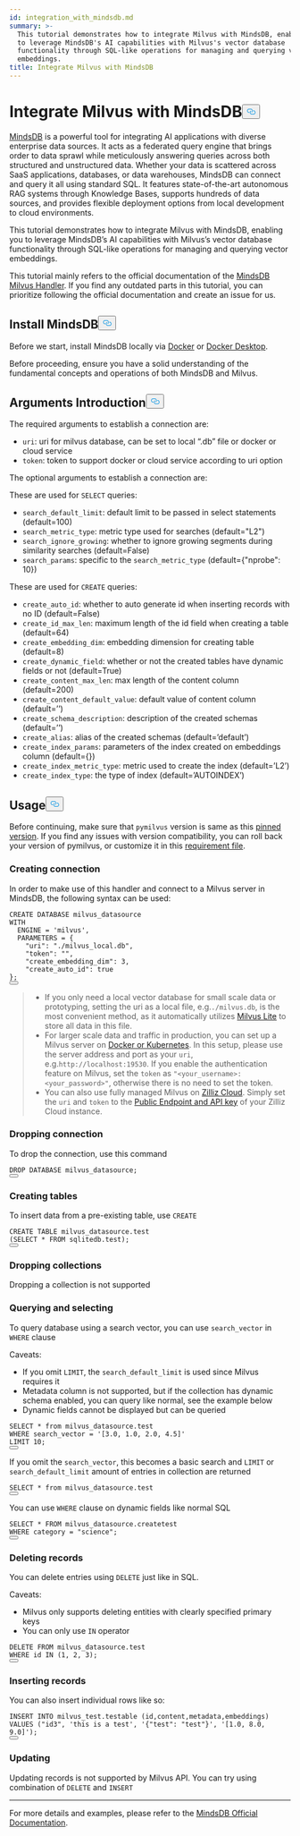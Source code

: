 ```yaml
---
id: integration_with_mindsdb.md
summary: >-
  This tutorial demonstrates how to integrate Milvus with MindsDB, enabling you
  to leverage MindsDB's AI capabilities with Milvus's vector database
  functionality through SQL-like operations for managing and querying vector
  embeddings.
title: Integrate Milvus with MindsDB
---
```

<h1 id="Integrate-Milvus-with-MindsDB" class="common-anchor-header">Integrate Milvus with MindsDB<button data-href="#Integrate-Milvus-with-MindsDB" class="anchor-icon" translate="no">
      <svg translate="no"
        aria-hidden="true"
        focusable="false"
        height="20"
        version="1.1"
        viewBox="0 0 16 16"
        width="16"
      >
        <path
          fill="#0092E4"
          fill-rule="evenodd"
          d="M4 9h1v1H4c-1.5 0-3-1.69-3-3.5S2.55 3 4 3h4c1.45 0 3 1.69 3 3.5 0 1.41-.91 2.72-2 3.25V8.59c.58-.45 1-1.27 1-2.09C10 5.22 8.98 4 8 4H4c-.98 0-2 1.22-2 2.5S3 9 4 9zm9-3h-1v1h1c1 0 2 1.22 2 2.5S13.98 12 13 12H9c-.98 0-2-1.22-2-2.5 0-.83.42-1.64 1-2.09V6.25c-1.09.53-2 1.84-2 3.25C6 11.31 7.55 13 9 13h4c1.45 0 3-1.69 3-3.5S14.5 6 13 6z"
        ></path>
      </svg>
    </button></h1><p><a href="https://docs.mindsdb.com/what-is-mindsdb">MindsDB</a> is a powerful tool for integrating AI applications with diverse enterprise data sources. It acts as a federated query engine that brings order to data sprawl while meticulously answering queries across both structured and unstructured data. Whether your data is scattered across SaaS applications, databases, or data warehouses, MindsDB can connect and query it all using standard SQL. It features state-of-the-art autonomous RAG systems through Knowledge Bases, supports hundreds of data sources, and provides flexible deployment options from local development to cloud environments.</p>
<p>This tutorial demonstrates how to integrate Milvus with MindsDB, enabling you to leverage MindsDB’s AI capabilities with Milvus’s vector database functionality through SQL-like operations for managing and querying vector embeddings.</p>
<div class="alert note">
<p>This tutorial mainly refers to the official documentation of the <a href="https://github.com/mindsdb/mindsdb/tree/main/mindsdb/integrations/handlers/milvus_handler">MindsDB Milvus Handler</a>. If you find any outdated parts in this tutorial, you can prioritize following the official documentation and create an issue for us.</p>
</div>
<h2 id="Install-MindsDB" class="common-anchor-header">Install MindsDB<button data-href="#Install-MindsDB" class="anchor-icon" translate="no">
      <svg translate="no"
        aria-hidden="true"
        focusable="false"
        height="20"
        version="1.1"
        viewBox="0 0 16 16"
        width="16"
      >
        <path
          fill="#0092E4"
          fill-rule="evenodd"
          d="M4 9h1v1H4c-1.5 0-3-1.69-3-3.5S2.55 3 4 3h4c1.45 0 3 1.69 3 3.5 0 1.41-.91 2.72-2 3.25V8.59c.58-.45 1-1.27 1-2.09C10 5.22 8.98 4 8 4H4c-.98 0-2 1.22-2 2.5S3 9 4 9zm9-3h-1v1h1c1 0 2 1.22 2 2.5S13.98 12 13 12H9c-.98 0-2-1.22-2-2.5 0-.83.42-1.64 1-2.09V6.25c-1.09.53-2 1.84-2 3.25C6 11.31 7.55 13 9 13h4c1.45 0 3-1.69 3-3.5S14.5 6 13 6z"
        ></path>
      </svg>
    </button></h2><p>Before we start, install MindsDB locally via <a href="https://docs.mindsdb.com/setup/self-hosted/docker">Docker</a> or <a href="https://docs.mindsdb.com/setup/self-hosted/docker-desktop">Docker Desktop</a>.</p>
<p>Before proceeding, ensure you have a solid understanding of the fundamental concepts and operations of both MindsDB and Milvus.</p>
<h2 id="Arguments-Introduction" class="common-anchor-header">Arguments Introduction<button data-href="#Arguments-Introduction" class="anchor-icon" translate="no">
      <svg translate="no"
        aria-hidden="true"
        focusable="false"
        height="20"
        version="1.1"
        viewBox="0 0 16 16"
        width="16"
      >
        <path
          fill="#0092E4"
          fill-rule="evenodd"
          d="M4 9h1v1H4c-1.5 0-3-1.69-3-3.5S2.55 3 4 3h4c1.45 0 3 1.69 3 3.5 0 1.41-.91 2.72-2 3.25V8.59c.58-.45 1-1.27 1-2.09C10 5.22 8.98 4 8 4H4c-.98 0-2 1.22-2 2.5S3 9 4 9zm9-3h-1v1h1c1 0 2 1.22 2 2.5S13.98 12 13 12H9c-.98 0-2-1.22-2-2.5 0-.83.42-1.64 1-2.09V6.25c-1.09.53-2 1.84-2 3.25C6 11.31 7.55 13 9 13h4c1.45 0 3-1.69 3-3.5S14.5 6 13 6z"
        ></path>
      </svg>
    </button></h2><p>The required arguments to establish a connection are:</p>
<ul>
<li><code translate="no">uri</code>: uri for milvus database, can be set to local “.db” file or docker or cloud service</li>
<li><code translate="no">token</code>: token to support docker or cloud service according to uri option</li>
</ul>
<p>The optional arguments to establish a connection are:</p>
<p>These are used for <code translate="no">SELECT</code> queries:</p>
<ul>
<li><code translate="no">search_default_limit</code>: default limit to be passed in select statements (default=100)</li>
<li><code translate="no">search_metric_type</code>: metric type used for searches (default="L2")</li>
<li><code translate="no">search_ignore_growing</code>: whether to ignore growing segments during similarity searches (default=False)</li>
<li><code translate="no">search_params</code>: specific to the <code translate="no">search_metric_type</code> (default={"nprobe": 10})</li>
</ul>
<p>These are used for <code translate="no">CREATE</code> queries:</p>
<ul>
<li><code translate="no">create_auto_id</code>: whether to auto generate id when inserting records with no ID (default=False)</li>
<li><code translate="no">create_id_max_len</code>: maximum length of the id field when creating a table (default=64)</li>
<li><code translate="no">create_embedding_dim</code>: embedding dimension for creating table (default=8)</li>
<li><code translate="no">create_dynamic_field</code>: whether or not the created tables have dynamic fields or not (default=True)</li>
<li><code translate="no">create_content_max_len</code>: max length of the content column (default=200)</li>
<li><code translate="no">create_content_default_value</code>: default value of content column (default=’’)</li>
<li><code translate="no">create_schema_description</code>: description of the created schemas (default=’’)</li>
<li><code translate="no">create_alias</code>: alias of the created schemas (default=’default’)</li>
<li><code translate="no">create_index_params</code>: parameters of the index created on embeddings column (default={})</li>
<li><code translate="no">create_index_metric_type</code>: metric used to create the index (default=’L2’)</li>
<li><code translate="no">create_index_type</code>: the type of index (default=’AUTOINDEX’)</li>
</ul>
<h2 id="Usage" class="common-anchor-header">Usage<button data-href="#Usage" class="anchor-icon" translate="no">
      <svg translate="no"
        aria-hidden="true"
        focusable="false"
        height="20"
        version="1.1"
        viewBox="0 0 16 16"
        width="16"
      >
        <path
          fill="#0092E4"
          fill-rule="evenodd"
          d="M4 9h1v1H4c-1.5 0-3-1.69-3-3.5S2.55 3 4 3h4c1.45 0 3 1.69 3 3.5 0 1.41-.91 2.72-2 3.25V8.59c.58-.45 1-1.27 1-2.09C10 5.22 8.98 4 8 4H4c-.98 0-2 1.22-2 2.5S3 9 4 9zm9-3h-1v1h1c1 0 2 1.22 2 2.5S13.98 12 13 12H9c-.98 0-2-1.22-2-2.5 0-.83.42-1.64 1-2.09V6.25c-1.09.53-2 1.84-2 3.25C6 11.31 7.55 13 9 13h4c1.45 0 3-1.69 3-3.5S14.5 6 13 6z"
        ></path>
      </svg>
    </button></h2><p>Before continuing, make sure that <code translate="no">pymilvus</code> version is same as this <a href="https://github.com/mindsdb/mindsdb/blob/main/mindsdb/integrations/handlers/milvus_handler/requirements.txt">pinned version</a>. If you find any issues with version compatibility, you can roll back your version of pymilvus, or customize it in this <a href="https://github.com/mindsdb/mindsdb/tree/main/mindsdb/integrations/handlers/milvus_handler">requirement file</a>.</p>
<h3 id="Creating-connection" class="common-anchor-header">Creating connection</h3><p>In order to make use of this handler and connect to a Milvus server in MindsDB, the following syntax can be used:</p>
<pre><code translate="no" class="language-sql"><span class="hljs-keyword">CREATE</span> DATABASE milvus_datasource
<span class="hljs-keyword">WITH</span>
  ENGINE <span class="hljs-operator">=</span> <span class="hljs-string">&#x27;milvus&#x27;</span>,
  PARAMETERS <span class="hljs-operator">=</span> {
    &quot;uri&quot;: &quot;./milvus_local.db&quot;,
    &quot;token&quot;: &quot;&quot;,
    &quot;create_embedding_dim&quot;: <span class="hljs-number">3</span>,
    &quot;create_auto_id&quot;: <span class="hljs-literal">true</span>
};
<button class="copy-code-btn"></button></code></pre>
<blockquote>
<ul>
<li>If you only need a local vector database for small scale data or prototyping, setting the uri as a local file, e.g.<code translate="no">./milvus.db</code>, is the most convenient method, as it automatically utilizes <a href="https://milvus.io/docs/milvus_lite.md">Milvus Lite</a> to store all data in this file.</li>
<li>For larger scale data and traffic in production, you can set up a Milvus server on <a href="https://milvus.io/docs/install-overview.md">Docker or Kubernetes</a>. In this setup, please use the server address and port as your <code translate="no">uri</code>, e.g.<code translate="no">http://localhost:19530</code>. If you enable the authentication feature on Milvus, set the <code translate="no">token</code> as <code translate="no">&quot;&lt;your_username&gt;:&lt;your_password&gt;&quot;</code>, otherwise there is no need to set the token.</li>
<li>You can also use fully managed Milvus on <a href="https://zilliz.com/cloud">Zilliz Cloud</a>. Simply set the <code translate="no">uri</code> and <code translate="no">token</code> to the <a href="https://docs.zilliz.com/docs/on-zilliz-cloud-console#cluster-details">Public Endpoint and API key</a> of your Zilliz Cloud instance.</li>
</ul>
</blockquote>
<h3 id="Dropping-connection" class="common-anchor-header">Dropping connection</h3><p>To drop the connection, use this command</p>
<pre><code translate="no" class="language-sql"><span class="hljs-keyword">DROP</span> DATABASE milvus_datasource;
<button class="copy-code-btn"></button></code></pre>
<h3 id="Creating-tables" class="common-anchor-header">Creating tables</h3><p>To insert data from a pre-existing table, use <code translate="no">CREATE</code></p>
<pre><code translate="no" class="language-sql"><span class="hljs-keyword">CREATE</span> <span class="hljs-keyword">TABLE</span> milvus_datasource.test
(<span class="hljs-keyword">SELECT</span> <span class="hljs-operator">*</span> <span class="hljs-keyword">FROM</span> sqlitedb.test);
<button class="copy-code-btn"></button></code></pre>
<h3 id="Dropping-collections" class="common-anchor-header">Dropping collections</h3><p>Dropping a collection is not supported</p>
<h3 id="Querying-and-selecting" class="common-anchor-header">Querying and selecting</h3><p>To query database using a search vector, you can use <code translate="no">search_vector</code> in <code translate="no">WHERE</code> clause</p>
<p>Caveats:</p>
<ul>
<li>If you omit <code translate="no">LIMIT</code>, the <code translate="no">search_default_limit</code> is used since Milvus requires it</li>
<li>Metadata column is not supported, but if the collection has dynamic schema enabled, you can query like normal, see the example below</li>
<li>Dynamic fields cannot be displayed but can be queried</li>
</ul>
<pre><code translate="no" class="language-sql"><span class="hljs-keyword">SELECT</span> <span class="hljs-operator">*</span> <span class="hljs-keyword">from</span> milvus_datasource.test
<span class="hljs-keyword">WHERE</span> search_vector <span class="hljs-operator">=</span> <span class="hljs-string">&#x27;[3.0, 1.0, 2.0, 4.5]&#x27;</span>
LIMIT <span class="hljs-number">10</span>;
<button class="copy-code-btn"></button></code></pre>
<p>If you omit the <code translate="no">search_vector</code>, this becomes a basic search and <code translate="no">LIMIT</code> or <code translate="no">search_default_limit</code> amount of entries in collection are returned</p>
<pre><code translate="no" class="language-sql"><span class="hljs-keyword">SELECT</span> <span class="hljs-operator">*</span> <span class="hljs-keyword">from</span> milvus_datasource.test
<button class="copy-code-btn"></button></code></pre>
<p>You can use <code translate="no">WHERE</code> clause on dynamic fields like normal SQL</p>
<pre><code translate="no" class="language-sql"><span class="hljs-keyword">SELECT</span> <span class="hljs-operator">*</span> <span class="hljs-keyword">FROM</span> milvus_datasource.createtest
<span class="hljs-keyword">WHERE</span> category <span class="hljs-operator">=</span> &quot;science&quot;;
<button class="copy-code-btn"></button></code></pre>
<h3 id="Deleting-records" class="common-anchor-header">Deleting records</h3><p>You can delete entries using <code translate="no">DELETE</code> just like in SQL.</p>
<p>Caveats:</p>
<ul>
<li>Milvus only supports deleting entities with clearly specified primary keys</li>
<li>You can only use <code translate="no">IN</code> operator</li>
</ul>
<pre><code translate="no" class="language-sql"><span class="hljs-keyword">DELETE</span> <span class="hljs-keyword">FROM</span> milvus_datasource.test
<span class="hljs-keyword">WHERE</span> id <span class="hljs-keyword">IN</span> (<span class="hljs-number">1</span>, <span class="hljs-number">2</span>, <span class="hljs-number">3</span>);
<button class="copy-code-btn"></button></code></pre>
<h3 id="Inserting-records" class="common-anchor-header">Inserting records</h3><p>You can also insert individual rows like so:</p>
<pre><code translate="no" class="language-sql"><span class="hljs-keyword">INSERT</span> <span class="hljs-keyword">INTO</span> milvus_test.testable (id,content,metadata,embeddings)
<span class="hljs-keyword">VALUES</span> (&quot;id3&quot;, <span class="hljs-string">&#x27;this is a test&#x27;</span>, <span class="hljs-string">&#x27;{&quot;test&quot;: &quot;test&quot;}&#x27;</span>, <span class="hljs-string">&#x27;[1.0, 8.0, 9.0]&#x27;</span>);
<button class="copy-code-btn"></button></code></pre>
<h3 id="Updating" class="common-anchor-header">Updating</h3><p>Updating records is not supported by Milvus API. You can try using combination of <code translate="no">DELETE</code> and <code translate="no">INSERT</code></p>
<hr>
<p>For more details and examples, please refer to the <a href="https://docs.mindsdb.com/what-is-mindsdb">MindsDB Official Documentation</a>.</p>
